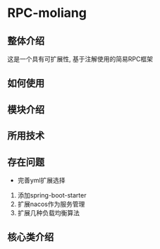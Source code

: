 # RPC-moliang 
## 整体介绍

这是一个具有可扩展性, 基于注解使用的简易RPC框架
## 如何使用
## 模块介绍
## 所用技术
## 存在问题
* 完善yml扩展选择
1. 添加spring-boot-starter
2. 扩展nacos作为服务管理
3. 扩展几种负载均衡算法
## 核心类介绍